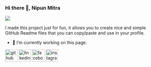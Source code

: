 ### Hi there 👋, Nipun Mitra
![](https://scontent.fdac80-1.fna.fbcdn.net/v/t1.6435-9/140588356_1125604984538330_3722106456867027493_n.jpg?_nc_cat=109&ccb=1-5&_nc_sid=e3f864&_nc_eui2=AeF2pbGvQmYOxEtDpOrhtCrj0zm6g0NQPV_TObqDQ1A9X8vtQVzsCgJVKmMTdba4jfjwQGwu87nPpHHm1eG9GyP-&_nc_ohc=_BDYnLVGSMkAX81m6hO&_nc_ht=scontent.fdac80-1.fna&oh=00_AT9OpYl3MpqAOA9ZzJ5L0xW66dm6naeF6rdJ2sqg6vgnQw&oe=6229C968)

I made this project just for fun, it allows you to create nice and simple GitHub Readme files that you can copy/paste and use in your profile.

- 🔭 I’m currently working on this page. 


[<img src='https://cdn.jsdelivr.net/npm/simple-icons@3.0.1/icons/github.svg' alt='github' height='40'>](https://github.com/nipunmitra36)  [<img src='https://cdn.jsdelivr.net/npm/simple-icons@3.0.1/icons/linkedin.svg' alt='linkedin' height='40'>](https://www.linkedin.com/in/nipun-mitra-598650227/)  [<img src='https://cdn.jsdelivr.net/npm/simple-icons@3.0.1/icons/facebook.svg' alt='facebook' height='40'>](https://www.facebook.com/nipunmitra.36)  [<img src='https://cdn.jsdelivr.net/npm/simple-icons@3.0.1/icons/instagram.svg' alt='instagram' height='40'>](https://www.instagram.com/nipun_mitra/)  

